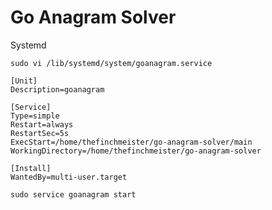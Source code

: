 # Go Anagram Solver


Systemd
```
sudo vi /lib/systemd/system/goanagram.service
```

```
[Unit]
Description=goanagram

[Service]
Type=simple
Restart=always
RestartSec=5s
ExecStart=/home/thefinchmeister/go-anagram-solver/main
WorkingDirectory=/home/thefinchmeister/go-anagram-solver

[Install]
WantedBy=multi-user.target
```

```
sudo service goanagram start
```